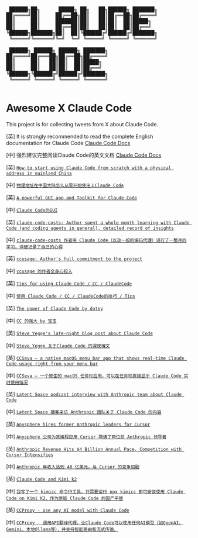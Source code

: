 <pre style="display: inline-block; text-align: left;">
 ██████╗██╗      █████╗ ██╗   ██╗██████╗ ███████╗
██╔════╝██║     ██╔══██╗██║   ██║██╔══██╗██╔════╝
██║     ██║     ███████║██║   ██║██║  ██║█████╗  
██║     ██║     ██╔══██║██║   ██║██║  ██║██╔══╝  
╚██████╗███████╗██║  ██║╚██████╔╝██████╔╝███████╗
 ╚═════╝╚══════╝╚═╝  ╚═╝ ╚═════╝ ╚═════╝ ╚══════╝
                                                  
 ██████╗ ██████╗ ██████╗ ███████╗                
██╔════╝██╔═══██╗██╔══██╗██╔════╝                
██║     ██║   ██║██║  ██║█████╗                  
██║     ██║   ██║██║  ██║██╔══╝                  
╚██████╗╚██████╔╝██████╔╝███████╗                
 ╚═════╝ ╚═════╝ ╚═════╝ ╚══════╝                
</pre>

# Awesome X Claude Code

This project is for collecting tweets from X about Claude Code.

[英] It is strongly recommended to read the complete English documentation for Claude Code [Claude Code Docs](https://docs.anthropic.com/en/docs/claude-code/overview)

[中] 强烈建议完整阅读Claude Code的英文文档 [Claude Code Docs](https://docs.anthropic.com/en/docs/claude-code/overview)

[英] [`How to start using Claude Code from scratch with a physical address in mainland China`](https://x.com/vibercoding/status/1935189386670588378)

[中] [`物理地址在中国大陆怎么从零开始使用上Claude Code`](https://x.com/vibercoding/status/1935189386670588378)

[英] [`A powerful GUI app and Toolkit for Claude Code`](https://x.com/mufeedvh/status/1935703290471149759)

[中] [`Claude Code的GUI`](https://x.com/mufeedvh/status/1935703290471149759)

[英] [`claude-code-costs: Author spent a whole month learning with Claude Code (and coding agents in general), detailed record of insights`](https://x.com/PhilippSpiess/status/1932923113995432242)

[中] [`claude-code-costs 作者用 Claude Code（以及一般的编码代理）进行了一整月的学习，详细记录了自己的心得`](https://x.com/PhilippSpiess/status/1932923113995432242)

[英] [`ccusage: Author's full commitment to the project`](https://x.com/ryoppippi/status/1935266850751074728)

[中] [`ccusage 的作者全身心投入`](https://x.com/ryoppippi/status/1935266850751074728)

[英] [`Tips for using Claude Code / CC / ClaudeCode`](https://x.com/vibercoding/status/1935915463663620159)

[中] [`使用 Claude Code / CC / ClaudeCode的技巧 / Tips`](https://x.com/vibercoding/status/1935915463663620159)

[英] [`The power of Claude Code by dotey`](https://x.com/dotey/status/1936574058264662184)

[中] [`CC 的强大 by 宝玉`](https://x.com/dotey/status/1936574058264662184)

[英] [`Steve_Yegge's late-night blog post about Claude Code`](https://x.com/Steve_Yegge/status/1898993080931611112)

[中] [`Steve_Yegge 关于Claude Code 的深夜博文`](https://x.com/Steve_Yegge/status/1898993080931611112)

[英] [`CCSeva – a native macOS menu bar app that shows real-time Claude Code usage right from your menu bar`](https://x.com/Iamshankhadeep/status/1939357857033626074)

[中] [`CCSeva – 一个原生的 macOS 任务栏应用，可以在任务栏直接显示 Claude Code 实时使用情况`](https://x.com/Iamshankhadeep/status/1939357857033626074)

[英] [`Latent Space podcast interview with Anthropic team about Claude Code`](https://x.com/latentspacepod/status/1920240470296572316)

[中] [`Latent Space 播客采访 Anthropic 团队关于 Claude Code 的内容`](https://x.com/latentspacepod/status/1920240470296572316)

[英] [`Anysphere hires former Anthropic leaders for Cursor`](https://x.com/btibor91/status/1940125489311752306)

[中] [`Anysphere 公司为其编程应用 Cursor 聘请了两位前 Anthropic 领导者`](https://x.com/btibor91/status/1940125489311752306)

[英] [`Anthropic Revenue Hits $4 Billion Annual Pace, Competition with Cursor Intensifies`](https://x.com/amir/status/1940112745346793862)

[中] [`Anthropic 年收入达到 40 亿美元，与 Cursor 的竞争加剧`](https://x.com/amir/status/1940112745346793862)

[英] [`Claude Code and Kimi k2`](https://x.com/_kaichen/status/1944410072496390468)

[中] [`我写了一个 kimicc 命令行工具，只需要运行 npx kimicc 即可安装使用 Claude Code on Kimi K2，作为原版 Claude Code 的国产平替`](https://x.com/_kaichen/status/1944410072496390468)

[英] [`CCProxy - Use any AI model with Claude Code`](https://github.com/orchestre-dev/ccproxy)

[中] [`CCProxy - 通用API翻译代理，让Claude Code可以使用任何AI模型（如OpenAI、Gemini、本地Ollama等），并支持智能路由和流式传输。`](https://github.com/orchestre-dev/ccproxy)
